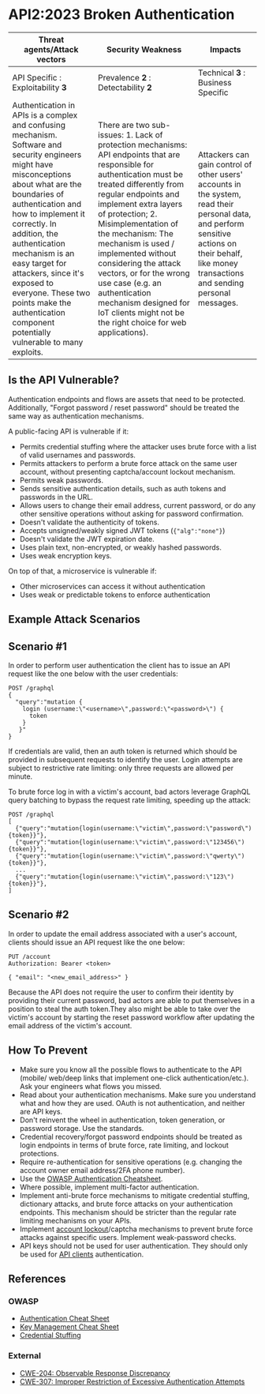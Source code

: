 API2:2023 Broken Authentication
===============================

| Threat agents/Attack vectors | Security Weakness | Impacts |
| - | - | - |
| API Specific : Exploitability **3** | Prevalence **2** : Detectability **2** | Technical **3** : Business Specific |
| Authentication in APIs is a complex and confusing mechanism. Software and security engineers might have misconceptions about what are the boundaries of authentication and how to implement it correctly. In addition, the authentication mechanism is an easy target for attackers, since it's exposed to everyone. These two points make the authentication component potentially vulnerable to many exploits. | There are two sub-issues: 1. Lack of protection mechanisms: API endpoints that are responsible for authentication must be treated differently from regular endpoints and implement extra layers of protection; 2. Misimplementation of the mechanism: The mechanism is used / implemented without considering the attack vectors, or for the wrong use case (e.g. an authentication mechanism designed for IoT clients might not be the right choice for web applications). | Attackers can gain control of other users' accounts in the system, read their personal data, and perform sensitive actions on their behalf, like money transactions and sending personal messages. |

## Is the API Vulnerable?

Authentication endpoints and flows are assets that need to be protected. Additionally, "Forgot password / reset password" should be treated the same way
as authentication mechanisms.

A public-facing API is vulnerable if it:

* Permits credential stuffing where the attacker uses brute force with a list
  of valid usernames and passwords.
* Permits attackers to perform a brute force attack on the same user account,
  without presenting captcha/account lockout mechanism.
* Permits weak passwords.
* Sends sensitive authentication details, such as auth tokens and passwords in
  the URL.
* Allows users to change their email address, current password, or do any other
  sensitive operations without asking for password confirmation.
* Doesn't validate the authenticity of tokens.
* Accepts unsigned/weakly signed JWT tokens (`{"alg":"none"}`)
* Doesn't validate the JWT expiration date.
* Uses plain text, non-encrypted, or weakly hashed passwords.
* Uses weak encryption keys.

On top of that, a microservice is vulnerable if:

* Other microservices can access it without authentication
* Uses weak or predictable tokens to enforce authentication

## Example Attack Scenarios

## Scenario #1

In order to perform user authentication the client has to issue an API request
like the one below with the user credentials:

```
POST /graphql
{
  "query":"mutation {
    login (username:\"<username>\",password:\"<password>\") {
      token
    }
   }"
}
```

If credentials are valid, then an auth token is returned which should be
provided in subsequent requests to identify the user. Login attempts are
subject to restrictive rate limiting: only three requests are allowed per
minute.

To brute force log in with a victim's account, bad actors leverage GraphQL
query batching to bypass the request rate limiting, speeding up the attack:

```
POST /graphql
[
  {"query":"mutation{login(username:\"victim\",password:\"password\"){token}}"},
  {"query":"mutation{login(username:\"victim\",password:\"123456\"){token}}"},
  {"query":"mutation{login(username:\"victim\",password:\"qwerty\"){token}}"},
  ...
  {"query":"mutation{login(username:\"victim\",password:\"123\"){token}}"},
]
```

## Scenario #2

In order to update the email address associated with a user's account, clients
should issue an API request like the one below:

```
PUT /account
Authorization: Bearer <token>

{ "email": "<new_email_address>" }
```

Because the API does not require the user to confirm their identity by
providing their current password, bad actors are able to put themselves in a
position to steal the auth token.They also might be able to take over the
victim's account by starting the reset password workflow after updating the
email address of the victim's account.

## How To Prevent

* Make sure you know all the possible flows to authenticate to the API
  (mobile/ web/deep links that implement one-click authentication/etc.). Ask
  your engineers what flows you missed.
* Read about your authentication mechanisms. Make sure you understand what and
  how they are used. OAuth is not authentication, and neither are API keys.
* Don't reinvent the wheel in authentication, token generation, or password
  storage. Use the standards.
* Credential recovery/forgot password endpoints should be treated as login
  endpoints in terms of brute force, rate limiting, and lockout protections.
* Require re-authentication for sensitive operations (e.g. changing the account
  owner email address/2FA phone number).
* Use the [OWASP Authentication Cheatsheet][1].
* Where possible, implement multi-factor authentication.
* Implement anti-brute force mechanisms to mitigate credential stuffing,
  dictionary attacks, and brute force attacks on your authentication endpoints.
  This mechanism should be stricter than the regular rate limiting mechanisms
  on your APIs.
* Implement [account lockout][2]/captcha mechanisms to prevent brute force
  attacks against specific users. Implement weak-password checks.
* API keys should not be used for user authentication. They should only be used
  for [API clients][3] authentication.

## References

### OWASP

* [Authentication Cheat Sheet][1]
* [Key Management Cheat Sheet][4]
* [Credential Stuffing][5]

### External

* [CWE-204: Observable Response Discrepancy][6]
* [CWE-307: Improper Restriction of Excessive Authentication Attempts][7]

[1]: https://cheatsheetseries.owasp.org/cheatsheets/Authentication_Cheat_Sheet.html
[2]: https://owasp.org/www-project-web-security-testing-guide/latest/4-Web_Application_Security_Testing/04-Authentication_Testing/03-Testing_for_Weak_Lock_Out_Mechanism(OTG-AUTHN-003)
[3]: https://cloud.google.com/endpoints/docs/openapi/when-why-api-key
[4]: https://cheatsheetseries.owasp.org/cheatsheets/Key_Management_Cheat_Sheet.html
[5]: https://owasp.org/www-community/attacks/Credential_stuffing
[6]: https://cwe.mitre.org/data/definitions/204.html
[7]: https://cwe.mitre.org/data/definitions/307.html
